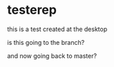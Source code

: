testerep
========

this is a test created at the desktop

is this going to the branch?

and now going back to master?